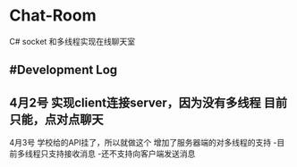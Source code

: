 # Chat-Room
C# socket 和多线程实现在线聊天室 


#Development Log
---
4月2号
  实现client连接server，因为没有多线程 目前只能，点对点聊天
---
4月3号
  学校给的API挂了，所以就做这个
  增加了服务器端的对多线程的支持
  -目前多线程只支持接收消息
  -还不支持向客户端发送消息
